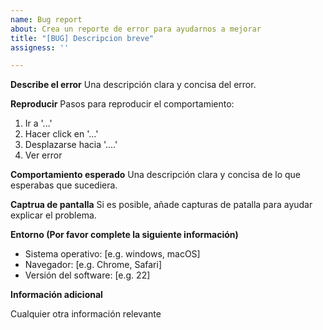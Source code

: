 ```yaml
---
name: Bug report
about: Crea un reporte de error para ayudarnos a mejorar
title: "[BUG] Descripcion breve"
assigness: ''

---
```


**Describe el error**
Una descripción clara y concisa del error.

**Reproducir**
Pasos para reproducir el comportamiento:

1. Ir a '...'
2. Hacer click en '...'
3. Desplazarse hacia '....'
4. Ver error

**Comportamiento esperado**
Una descripción clara y concisa de lo que esperabas que sucediera.

**Captrua de pantalla**
Si es posible, añade capturas de patalla para ayudar explicar el problema.

**Entorno (Por favor complete la siguiente información)**

* Sistema operativo: [e.g. windows, macOS]
* Navegador: [e.g. Chrome, Safari]
* Versión del software: [e.g. 22]

**Información adicional**

Cualquier otra información relevante

